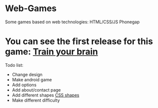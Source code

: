Web-Games
========

Some games based on web technologies:
HTML/CSS/JS
Phonegap

You can see the first release for this game:
[Train your brain](http://udesgo.com)
=========

Todo list:
* Change design
* Make android game
* Add options
* Add about/contact page
* Add different shapes [CSS shapes](http://css-tricks.com/examples/ShapesOfCSS/)
* Make different difficulty
